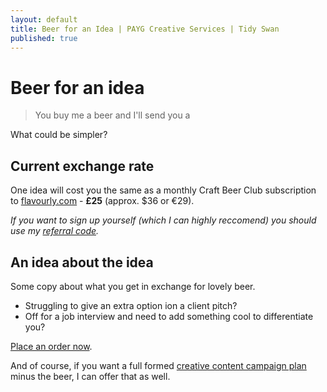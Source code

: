 ```yaml
---
layout: default
title: Beer for an Idea | PAYG Creative Services | Tidy Swan
published: true
---
```


# Beer for an idea

> You buy me a beer and I'll send you a 

What could be simpler?

## Current exchange rate

One idea will cost you the same as a monthly Craft Beer Club subscription to [flavourly.com](http://flavourly.com) - **£25** (approx. $36 or €29). 

_If you want to sign up yourself (which I can highly reccomend) you should use my [referral code](http://flavourly.com/DANNYKZXW)._

## An idea about the idea

Some copy about what you get in exchange for lovely beer.

- Struggling to give an extra option ion a client pitch?
- Off for a job interview and need to add something cool to differentiate you?

[Place an order now](#).

And of course, if you want a full formed [creative content campaign plan](/creative-content-campaign) minus the beer, I can offer that as well.
